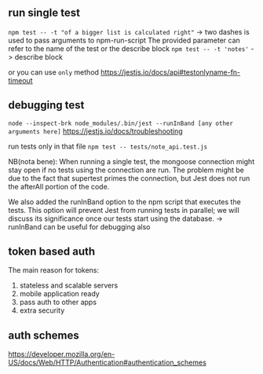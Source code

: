 ## run single test

`npm test -- -t "of a bigger list is calculated right"` -> two dashes is used to pass arguments to npm-run-script
The provided parameter can refer to the name of the test or the describe block
`npm test -- -t 'notes'` -> describe block

or you can use `only` method https://jestjs.io/docs/api#testonlyname-fn-timeout

## debugging test

`node --inspect-brk node_modules/.bin/jest --runInBand [any other arguments here]`
https://jestjs.io/docs/troubleshooting

run tests only in that file
`npm test -- tests/note_api.test.js`

NB(nota bene): When running a single test, the mongoose connection might stay open if no tests using the connection are run. The problem might be due to the fact that supertest primes the connection, but Jest does not run the afterAll portion of the code.

We also added the runInBand option to the npm script that executes the tests. This option will prevent Jest from running tests in parallel; we will discuss its significance once our tests start using the database. -> runInBand can be useful for debugging also

## token based auth

The main reason for tokens:

1. stateless and scalable servers
2. mobile application ready
3. pass auth to other apps
4. extra security

## auth schemes

https://developer.mozilla.org/en-US/docs/Web/HTTP/Authentication#authentication_schemes

